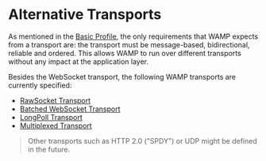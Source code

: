 # Alternative Transports

As mentioned in the [Basic Profile](basic.md), the only requirements that WAMP expects from a transport are: the transport must be message-based, bidirectional, reliable and ordered. This allows WAMP to run over different transports without any impact at the application layer.

Besides the WebSocket transport, the following WAMP transports are currently specified:

* [RawSocket Transport](rawsocket-transport.md)
* [Batched WebSocket Transport](batched-websocket-transport.md)
* [LongPoll Transport](longpoll-transport.md)
* [Multiplexed Transport](multiplexed-transport.md)

> Other transports such as HTTP 2.0 ("SPDY") or UDP might be defined in the future.
